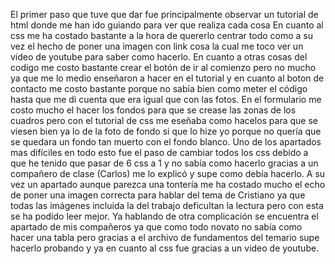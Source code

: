 El primer paso que tuve que dar fue principalmente observar un tutorial de html donde me han ido guiando para ver que realiza cada cosa
En cuanto al css me ha costado bastante a la hora de quererlo centrar todo como a su vez el hecho de poner una imagen con link cosa la cual me toco ver un video de youtube para saber como hacerlo.
En cuanto a otras cosas del codigo me costo bastante crear el botón de ir al comienzo pero no mucho ya que me lo medio enseñaron a hacer en el tutorial y en cuanto al boton de contacto me costo bastante porque no sabia bien como meter el código hasta que me di cuenta que era igual que con las fotos.
En el formulario me costo mucho el hacer los fondos para que se crease las zonas de los cuadros pero con el tutorial de css me eseñaba como hacelos para que se viesen bien ya lo de la foto de fondo si que lo hize yo porque no quería que se quedara un fondo tan muerto con el fondo blanco.
Uno de los apartados mas difíciles en todo esto fue el paso de cambiar todos los css debido a que he tenido que pasar de 6 css a 1 y no sabía como hacerlo gracias a un compañero de clase (Carlos) me lo explicó y supe como debía hacerlo.
A su vez un apartado aunque parezca una tontería me ha costado mucho el echo de poner una imagen correcta para hablar del tema de Cristiano ya que todas las imágenes incluida la del trabajo deficultan la lectura pero con esta se ha podido leer mejor.
Ya hablando de otra complicación se encuentra el apartado de mis compañeros ya que como todo novato no sabía como hacer una tabla pero gracias a el archivo de fundamentos del temario supe hacerlo probando y ya en cuanto al css fue gracias a un video de youtube.